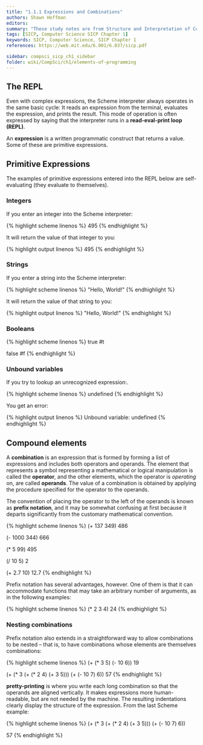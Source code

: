 ```yaml
---
title: "1.1.1 Expressions and Combinations"
authors: Shawn Hoffman
editors: 
summary: "These study notes are from Structure and Interpretation of Computer Programs - 2nd Edition (MIT Electrical Engineering and Computer Science) by Abelson, H. and Sussman, G."
tags: [SICP, Computer Science SICP Chapter 1]
keywords: SICP, Computer Science, SICP Chapter 1
references: https://web.mit.edu/6.001/6.037/sicp.pdf

sidebar: compsci_sicp_ch1_sidebar
folder: wiki/CompSci/ch1/elements-of-programming
---
```


## The REPL

Even with complex expressions, the Scheme interpreter always operates in the same basic cycle: It reads an expression from the terminal, evaluates the expression, and prints the result. This mode of operation is often expressed by saying that the interpreter runs in a **read-eval-print loop (REPL)**.

An **expression** is a written programmatic construct that returns a value. Some of these are primitive expressions.

## Primitive Expressions

The examples of primitive expressions entered into the REPL below are self-evaluating (they evaluate to themselves).

### Integers

If you enter an integer into the Scheme interpreter:

{% highlight scheme linenos %}
495
{% endhighlight %}

It will return the value of that integer to you:

{% highlight output linenos %}
495
{% endhighlight %}

### Strings

If you enter a string into the Scheme interpreter:

{% highlight scheme linenos %}
"Hello, World!"
{% endhighlight %}

It will return the value of that string to you:

{% highlight output linenos %}
"Hello, World!"
{% endhighlight %}

### Booleans

{% highlight scheme linenos %}
true
#t

false
#f
{% endhighlight %}

### Unbound variables

If you try to lookup an unrecognized expression:.

{% highlight scheme linenos %}
undefined
{% endhighlight %}

You get an error:

{% highlight output linenos %}
Unbound variable: undefined
{% endhighlight %}

## Compound elements

A **combination** is an expression that is formed by forming a list of expressions and includes both operators and operands. The element that represents a symbol representing a mathematical or logical manipulation is called the **operator**, and the other elements, which the operator is *operating* on, are called **operands**. The value of a combination is obtained by applying the procedure specified for the operator to the operands.

The convention of placing the operator to the left of the operands is known as **prefix notation**, and it may be somewhat confusing at first because it departs significantly from the customary mathematical convention. 

{% highlight scheme linenos %}
(+ 137 349)
486

(- 1000 344)
666

(* 5 99)
495

(/ 10 5)
2

(+ 2.7 10)
12.7
{% endhighlight %}

Prefix notation has several advantages, however. One of them is that it can accommodate functions that may take an arbitrary number of arguments, as in the following examples:

{% highlight scheme linenos %}
(* 2 3 4)
24
{% endhighlight %}

### Nesting combinations

Prefix notation also extends in a straightforward way to allow combinations to be nested – that is, to have combinations whose elements are themselves combinations:

{% highlight scheme linenos %}
(+ (* 3 5) (- 10 6))
19

(+ (* 3 (+ (* 2 4) (+ 3 5))) (+ (- 10 7) 6))
57
{% endhighlight %}

**pretty-printing** is where you write each long combination so that the operands are aligned vertically. It makes expressions more human-readable, but are not needed by the machine. The resulting indentations clearly display the structure of the expression. From the last Scheme example:

{% highlight scheme linenos %}
(+ (* 3
      (+ (* 2 4)
         (+ 3 5)))
   (+ (- 10 7)
      6))

57
{% endhighlight %}
